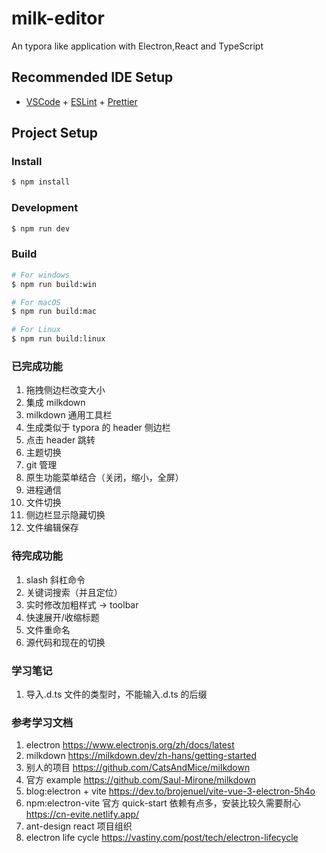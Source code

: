 # milk-editor

An typora like application with Electron,React and TypeScript

## Recommended IDE Setup

- [VSCode](https://code.visualstudio.com/) + [ESLint](https://marketplace.visualstudio.com/items?itemName=dbaeumer.vscode-eslint) + [Prettier](https://marketplace.visualstudio.com/items?itemName=esbenp.prettier-vscode)

## Project Setup

### Install

```bash
$ npm install
```

### Development

```bash
$ npm run dev
```

### Build

```bash
# For windows
$ npm run build:win

# For macOS
$ npm run build:mac

# For Linux
$ npm run build:linux
```

### 已完成功能

1. 拖拽侧边栏改变大小
2. 集成 milkdown
3. milkdown 通用工具栏
4. 生成类似于 typora 的 header 侧边栏
5. 点击 header 跳转
6. 主题切换
7. git 管理
8. 原生功能菜单结合（关闭，缩小，全屏）
9. 进程通信
10. 文件切换
11. 侧边栏显示隐藏切换
12. 文件编辑保存

### 待完成功能

1. slash 斜杠命令
2. 关键词搜索（并且定位）
3. 实时修改加粗样式 -> toolbar
4. 快速展开/收缩标题
5. 文件重命名
6. 源代码和现在的切换

### 学习笔记

1. 导入.d.ts 文件的类型时，不能输入.d.ts 的后缀

### 参考学习文档

1. electron
   https://www.electronjs.org/zh/docs/latest
2. milkdown
   https://milkdown.dev/zh-hans/getting-started
3. 别人的项目
   https://github.com/CatsAndMice/milkdown
4. 官方 example
   https://github.com/Saul-Mirone/milkdown
5. blog:electron + vite
   https://dev.to/brojenuel/vite-vue-3-electron-5h4o
6. npm:electron-vite
   官方 quick-start 依赖有点多，安装比较久需要耐心
   https://cn-evite.netlify.app/
7. ant-design react 项目组织
8. electron life cycle
   https://vastiny.com/post/tech/electron-lifecycle
